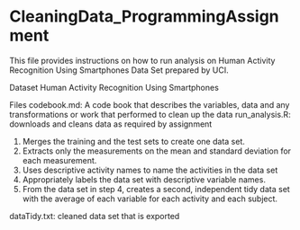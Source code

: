 # CleaningData_ProgrammingAssignment
This file provides instructions on how to run analysis on Human Activity Recognition Using Smartphones Data Set prepared by UCI.

Dataset
Human Activity Recognition Using Smartphones

Files
codebook.md: A code book that describes the variables, data and any transformations or work that performed to clean up the data
run_analysis.R: downloads and cleans data as required by assignment
  1.	Merges the training and the test sets to create one data set.
  2.	Extracts only the measurements on the mean and standard deviation for each measurement.
  3.	Uses descriptive activity names to name the activities in the data set
  4.	Appropriately labels the data set with descriptive variable names.
  5.	From the data set in step 4, creates a second, independent tidy data set with the average of each variable for each activity         and each subject.
  
dataTidy.txt: cleaned data set that is exported

